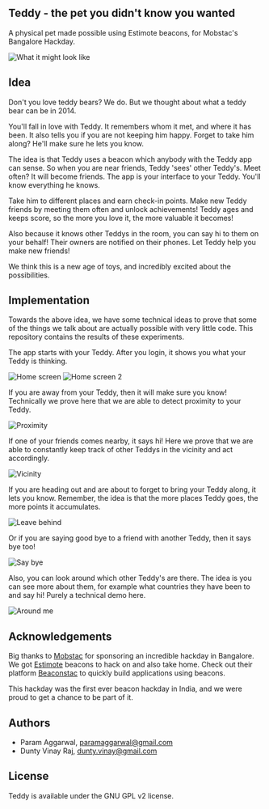 ## Teddy - the pet you didn't know you wanted

A physical pet made possible using Estimote beacons, for Mobstac's Bangalore Hackday.

![What it might look like](https://raw.githubusercontent.com/paramaggarwal/teddy/master/teddy.jpg)

## Idea

Don't you love teddy bears? We do. But we thought about what a teddy bear can be in 2014.

You'll fall in love with Teddy. It remembers whom it met, and where it has been. It also tells you if you are not keeping him happy. Forget to take him along? He'll make sure he lets you know.

The idea is that Teddy uses a beacon which anybody with the Teddy app can sense. So when you are near friends, Teddy 'sees' other Teddy's. Meet often? It will become friends. The app is your interface to your Teddy. You'll know everything he knows.

Take him to different places and earn check-in points. Make new Teddy friends by meeting them often and unlock achievements! Teddy ages and keeps score, so the more you love it, the more valuable it becomes!

Also because it knows other Teddys in the room, you can say hi to them on your behalf! Their owners are notified on their phones. Let Teddy help you make new friends!

We think this is a new age of toys, and incredibly excited about the possibilities.

## Implementation

Towards the above idea, we have some technical ideas to prove that some of the things we talk about are actually possible with very little code. This repository contains the results of these experiments.

The app starts with your Teddy. After you login, it shows you what your Teddy is thinking.

![Home screen](https://raw.githubusercontent.com/paramaggarwal/teddy/master/Screenshots/IMG_2627.PNG)
![Home screen 2](https://raw.githubusercontent.com/paramaggarwal/teddy/master/Screenshots/IMG_2628.PNG)

If you are away from your Teddy, then it will make sure you know! Technically we prove here that we are able to detect proximity to your Teddy.

![Proximity](https://raw.githubusercontent.com/paramaggarwal/teddy/master/Screenshots/IMG_2636.PNG)

If one of your friends comes nearby, it says hi! Here we prove that we are able to constantly keep track of other Teddys in the vicinity and act accordingly.

![Vicinity](https://raw.githubusercontent.com/paramaggarwal/teddy/master/Screenshots/IMG_2630.PNG)

If you are heading out and are about to forget to bring your Teddy along, it lets you know. Remember, the idea is that the more places Teddy goes, the more points it accumulates.

![Leave behind](https://raw.githubusercontent.com/paramaggarwal/teddy/master/Screenshots/IMG_2632.PNG)

Or if you are saying good bye to a friend with another Teddy, then it says bye too!

![Say bye](https://raw.githubusercontent.com/paramaggarwal/teddy/master/Screenshots/IMG_2634.PNG)

Also, you can look around which other Teddy's are there. The idea is you can see more about them, for example what countries they have been to and say hi! Purely a technical demo here.

![Around me](https://raw.githubusercontent.com/paramaggarwal/teddy/master/Screenshots/IMG_2635.PNG)

## Acknowledgements

Big thanks to [Mobstac](http://mobstac.com) for sponsoring an incredible hackday in Bangalore. We got [Estimote](http://estimote.com) beacons to hack on and also take home. Check out their platform [Beaconstac](http://beaconstac.com) to quickly build applications using beacons.

This hackday was the first ever beacon hackday in India, and we were proud to get a chance to be part of it.

## Authors

* Param Aggarwal, paramaggarwal@gmail.com
* Dunty Vinay Raj, dunty.vinay@gmail.com

## License

Teddy is available under the GNU GPL v2 license.
